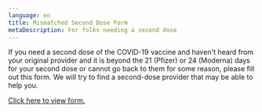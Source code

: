```yaml
---
language: en
title: Mismatched Second Dose Form
metaDescription: For folks needing a second dose
---
```

If you need a second dose of the COVID-19 vaccine and haven't heard from your original provider and it is beyond the 21 (Pfizer) or 24 (Moderna) days for your second dose or cannot go back to them for some reason, please fill out this form. We will try to find a second-dose provider that may be able to help you.

<a class="openforms-embed" href="https://us.openforms.com/Form/48f5fb00-9cf6-4c45-b6ea-bc4c6580d411">Click here to view form.</a>

